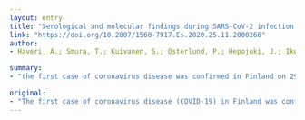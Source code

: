 ```yaml
---
layout: entry
title: "Serological and molecular findings during SARS-CoV-2 infection: the first case study in Finland, January to February 2020"
link: "https://doi.org/10.2807/1560-7917.Es.2020.25.11.2000266"
author:
- Haveri, A.; Smura, T.; Kuivanen, S.; Osterlund, P.; Hepojoki, J.; Ikonen, N.; Pitkapaasi, M.; Blomqvist, S.; Ronkko, E.; Kantele, A.; Strandin, T.; Kallio-Kokko, H.; Mannonen, L.; Lappalainen, M.; Broas, M.; Jiang, M.; Siira, L.; Salminen, M.; Puumalainen, T.; Sane, J.; Melin, M.; Vapalahti, O.; Savolainen-Kopra, C.

summary:
- "the first case of coronavirus disease was confirmed in Finland on 29 January 2020. No secondary cases were detected. The SARS-CoV-2/Finland/1/2020 virus strain was isolated. Neutralising antibody response appeared within 9 days along with specific IgM and IgG response. We describe the clinical picture and laboratory findings 3-23 days since the first symptoms. A single nucleotide substitution to the reference strain from Wuhan was found."

original:
- "The first case of coronavirus disease (COVID-19) in Finland was confirmed on 29 January 2020. No secondary cases were detected. We describe the clinical picture and laboratory findings 3-23 days since the first symptoms. The SARS-CoV-2/Finland/1/2020 virus strain was isolated, the genome showing a single nucleotide substitution to the reference strain from Wuhan. Neutralising antibody response appeared within 9 days along with specific IgM and IgG response, targeting particularly nucleocapsid and spike proteins."
---
```


